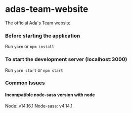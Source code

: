 # adas-team-website
The official Ada's Team website.

### Before starting the application
Run `yarn` or `npm install`

### To start the development server (localhost:3000)
Run `yarn start` or `npm start`

### Common Issues
#### Incompatible node-sass version with node
Node: v14.16.1
Node-sass: v4.14.1
